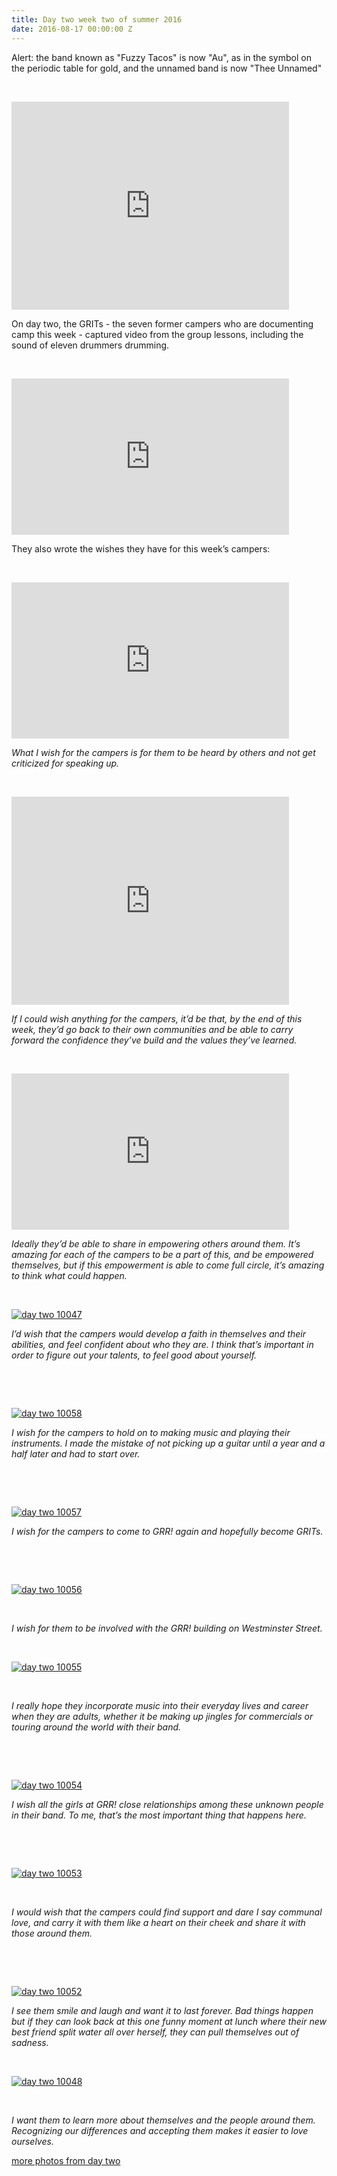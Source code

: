 ```yaml
---
title: Day two week two of summer 2016
date: 2016-08-17 00:00:00 Z
---
```


Alert: the band known as "Fuzzy Tacos" is now "Au", as in the symbol on the periodic table for gold, and the unnamed band is now "Thee Unnamed"

 

<iframe src="https://www.youtube.com/embed/tedF7yOyqdU?rel=0" width="444" height="333" frameborder="0" allowfullscreen="allowfullscreen"></iframe>

On day two, the GRITs - the seven former campers who are documenting camp this week - captured video from the group lessons, including the sound of eleven drummers drumming.

 

<iframe src="https://www.youtube.com/embed/NgUjljGOkE4?rel=0" width="444" height="250" frameborder="0" allowfullscreen="allowfullscreen"></iframe>

They also wrote the wishes they have for this week’s campers:

 

<iframe src="https://www.youtube.com/embed/Z_AutFjwilI?rel=0" width="444" height="250" frameborder="0" allowfullscreen="allowfullscreen"></iframe>

_What I wish for the campers is for them to be heard by others and not get criticized for speaking up._

 

<iframe src="https://www.youtube.com/embed/VGGALSuFi18?rel=0" width="444" height="333" frameborder="0" allowfullscreen="allowfullscreen"></iframe>

_If I could wish anything for the campers, it’d be that, by the end of this week, they’d go back to their own communities and be able to carry forward the confidence they’ve build and the values they’ve learned._ 

 

<iframe src="https://www.youtube.com/embed/XBxWlTe1VhE?rel=0" width="444" height="250" frameborder="0" allowfullscreen="allowfullscreen"></iframe>

_Ideally they’d be able to share in empowering others around them. It’s amazing for each of the campers to be a part of this, and be empowered themselves, but if this empowerment is able to come full circle, it’s amazing to think what could happen._

 

[![day two 10047](images/day-two-10047.jpg)](http://girlsrockri.org/wp-content/uploads/2016/08/day-two-10047.jpg)

_I’d wish that the campers would develop a faith in themselves and their abilities, and feel confident about who they are. I think that’s important in order to figure out your talents, to feel good about yourself._ 

 

 

[![day two 10058](images/day-two-10058.jpg)](http://girlsrockri.org/wp-content/uploads/2016/08/day-two-10058.jpg)

_I wish for the campers to hold on to making music and playing their instruments. I made the mistake of not picking up a guitar until a year and a half later and had to start over._

 

 

[![day two 10057](images/day-two-10057.jpg)](http://girlsrockri.org/wp-content/uploads/2016/08/day-two-10057.jpg)

_I wish for the campers to come to GRR! again and hopefully become GRITs._

 

 

[![day two 10056](images/day-two-10056.jpg)](http://girlsrockri.org/wp-content/uploads/2016/08/day-two-10056.jpg)

 

_I wish for them to be involved with the GRR! building on Westminster Street._

 

[![day two 10055](images/day-two-10055.jpg)](http://girlsrockri.org/wp-content/uploads/2016/08/day-two-10055.jpg)

 

_I really hope they incorporate music into their everyday lives and career when they are adults, whether it be making up jingles for commercials or touring around the world with their band._

 

 

[![day two 10054](images/day-two-10054.jpg)](http://girlsrockri.org/wp-content/uploads/2016/08/day-two-10054.jpg)

_I wish all the girls at GRR! close relationships among these unknown people in their band. To me, that’s the most important thing that happens here._

 

 

[![day two 10053](images/day-two-10053.jpg)](http://girlsrockri.org/wp-content/uploads/2016/08/day-two-10053.jpg)

 

_I would wish that the campers could find support and dare I say communal love, and carry it with them like a heart on their cheek and share it with those around them._

 

 

[![day two 10052](images/day-two-10052.jpg)](http://girlsrockri.org/wp-content/uploads/2016/08/day-two-10052.jpg)

_I see them smile and laugh and want it to last forever. Bad things happen but if they can look back at this one funny moment at lunch where their new best friend split water all over herself, they can pull themselves out of sadness._

 

[![day two 10048](images/day-two-10048.jpg)](http://girlsrockri.org/wp-content/uploads/2016/08/day-two-10048.jpg)

 

_I want them to learn more about themselves and the people around them. Recognizing our differences and accepting them makes it easier to love ourselves._

[more photos from day two](https://www.flickr.com/photos/girlsrockri/sets/72157672457777726)
